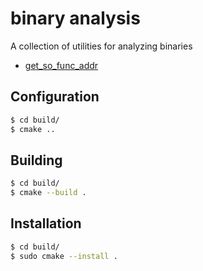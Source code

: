 # binary analysis

A collection of utilities for analyzing binaries

* [get_so_func_addr](get_so_func_addr)

## Configuration
```bash
$ cd build/
$ cmake ..
```

## Building
```bash
$ cd build/
$ cmake --build .
```

## Installation
```bash
$ cd build/
$ sudo cmake --install .
```